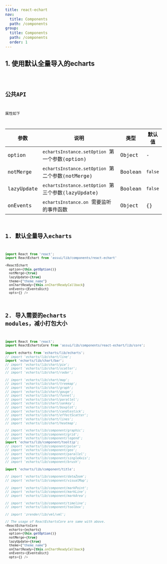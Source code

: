 ```yaml
---
title: react-echart
nav:
  title: Components
  path: /components
group:
  title: Components
  path: /components
  order: 1
---
```


## 1. 使用默认全量导入的echarts
<code hideActions='["CSB", "EXTERNAL"]' src="./demo/index.jsx" />


## 公共API
属性如下

| 参数 | 说明 | 类型 | 默认值 |
| --- | --- | --- | --- |
| option | `echartsInstance.setOption` 第一个参数(option) | Object | - |
| notMerge | `echartsInstance.setOption` 第二个参数(notMerge) | Boolean | `false` |
| lazyUpdate | `echartsInstance.setOption` 第三个参数(lazyUpdate) | Boolean | `false` |
| onEvents | `echartsInstance.on` 需要监听的事件函数 | Object | {} |


## 1. 默认全量导入echarts

```js
import React from 'react';
import ReactEchart from 'assui/lib/components/react-echart'

<ReactEchart
  option={this.getOption()}
  notMerge={true}
  lazyUpdate={true}
  theme={"theme_name"}
  onChartReady={this.onChartReadyCallback}
  onEvents={EventsDict}
  opts={} />
```
## 2. 导入需要的echarts modules，减小打包大小

```js
import React from 'react';
import ReactEchartsCore from 'assui/lib/components/react-echart/lib/core';

import echarts from 'echarts/lib/echarts';
// import 'echarts/lib/chart/line';
import 'echarts/lib/chart/bar';
// import 'echarts/lib/chart/pie';
// import 'echarts/lib/chart/scatter';
// import 'echarts/lib/chart/radar';

// import 'echarts/lib/chart/map';
// import 'echarts/lib/chart/treemap';
// import 'echarts/lib/chart/graph';
// import 'echarts/lib/chart/gauge';
// import 'echarts/lib/chart/funnel';
// import 'echarts/lib/chart/parallel';
// import 'echarts/lib/chart/sankey';
// import 'echarts/lib/chart/boxplot';
// import 'echarts/lib/chart/candlestick';
// import 'echarts/lib/chart/effectScatter';
// import 'echarts/lib/chart/lines';
// import 'echarts/lib/chart/heatmap';

// import 'echarts/lib/component/graphic';
// import 'echarts/lib/component/grid';
// import 'echarts/lib/component/legend';
import 'echarts/lib/component/tooltip';
// import 'echarts/lib/component/polar';
// import 'echarts/lib/component/geo';
// import 'echarts/lib/component/parallel';
// import 'echarts/lib/component/singleAxis';
// import 'echarts/lib/component/brush';

import 'echarts/lib/component/title';

// import 'echarts/lib/component/dataZoom';
// import 'echarts/lib/component/visualMap';

// import 'echarts/lib/component/markPoint';
// import 'echarts/lib/component/markLine';
// import 'echarts/lib/component/markArea';

// import 'echarts/lib/component/timeline';
// import 'echarts/lib/component/toolbox';

// import 'zrender/lib/vml/vml';

// The usage of ReactEchartsCore are same with above.
<ReactEchartsCore
  echarts={echarts}
  option={this.getOption()}
  notMerge={true}
  lazyUpdate={true}
  theme={"theme_name"}
  onChartReady={this.onChartReadyCallback}
  onEvents={EventsDict}
  opts={} />
```
